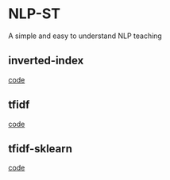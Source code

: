 # NLP-ST

A simple and easy to understand NLP teaching

## inverted-index

[code](https://github.com/1837669410/NLP-ST/blob/main/inverted-index.py)

## tfidf

[code](https://github.com/1837669410/NLP-ST/blob/main/tf-idf.py)

## tfidf-sklearn

[code](https://github.com/1837669410/NLP-ST/blob/main/tf-idf-sklearn.py)
